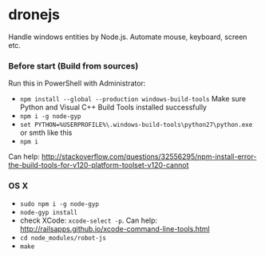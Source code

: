 # dronejs
Handle windows entities by Node.js. Automate mouse, keyboard, screen etc.

### Before start (Build from sources)
Run this in PowerShell with Administrator:
 - `npm install --global --production windows-build-tools`
 Make sure Python and Visual C++ Build Tools installed successfully
 - `npm i -g node-gyp`
 - `set PYTHON=%USERPROFILE%\.windows-build-tools\python27\python.exe` or smth like this
 - `npm i`
 
Can help: http://stackoverflow.com/questions/32556295/npm-install-error-the-build-tools-for-v120-platform-toolset-v120-cannot

### OS X
 - `sudo npm i -g node-gyp`
 - `node-gyp install`
 - check XCode: `xcode-select -p`. Can help: http://railsapps.github.io/xcode-command-line-tools.html
 - `cd node_modules/robot-js`
 - `make`
 
